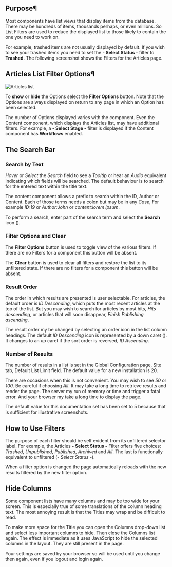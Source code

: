 <!-- Filename: Help6.x:List_Filters / Display title: List Filters -->

## Purpose¶

Most components have list views that display items from the database. There
may be hundreds of items, thousands perhaps, or even millions. So List Filters
are used to reduce the displayed list to those likely to contain the one you
need to work on.

For example, trashed items are not usually displayed by default. If you wish
to see your trashed items you need to set the **- Select Status -** filter to
**Trashed**. The following screenshot shows the Filters for the Articles page.

## Articles List Filter Options¶

![Articles list](../../../en/images/common-elements/articles-list-filter-options.png)

To **show** or **hide** the Options select the **Filter Options** button. Note
that the Options are always displayed on return to any page in which an Option
has been selected.

The number of Options displayed varies with the component. Even the Content
component, which displays the Articles list, may have additional filters. For
example, a **- Select Stage -** filter is displayed if the Content component
has **Workflows** enabled.

## The Search Bar

### Search by Text

*Hover* or *Select* the *Search* field to see a *Tooltip* or hear an *Audio*
equivalent indicating which fields will be searched. The default behaviour
is to search for the entered text within the title text.

The content component allows a prefix to search within the ID, Author or
Content. Each of those terms needs a colon but may be in any *Case*, For
example *ID:19* or *Author:John* or *content:lorem ipsum*.

To perform a search, enter part of the search term and select the **Search**
icon (<span class="filter-search-bar__button-icon icon-search" aria-hidden="true"></span>).

### Filter Options and Clear

The **Filter Options** button is used to toggle view of the various filters. If
there are no Filters for a component this button will be absent.

The **Clear** button is used to clear all filters and restore the list to its
unfiltered state. If there are no filters for a component this button will be
absent.

### Result Order

The order in which results are presented is user selectable. For articles, the
default order is *ID Descending*, which puts the most recent articles at the
top of the list. But you may wish to search for articles by most hits,
*Hits descending*, or articles that will soon disappear,
*Finish Publishing ascending*.

The result order my be changed by selecting an order icon in the list
column headings. The default *ID Descending* icon is represented by a
down caret (<span class="ms-1 icon-caret-down" aria-hidden="true"></span>).
It changes to an up caret if the sort order is reversed, *ID Ascending*.

### Number of Results

The number of results in a list is set in the Global Configuration page, Site
tab, Default List Limit field. The default value for a new installation is 20.

There are occasions when this is not convenient. You may wish to see *50* or
*100*. Be careful if choosing *All*. It may take a long time to retrieve
results and render the page. The server my run of memory or time and trigger
a fatal error. And your browser my take a long time to display the page.

The default value for this documentation set has been set to 5 because that is
sufficient for illustrative screenshots.

## How to Use Filters

The purpose of each filter should be self evident from its unfiltered selector
label. For example, the Articles **- Select Status -** Filter offers five
choices: *Trashed*, *Unpublished*, *Published*, *Archived* and *All*. The last
is functionally equivalent to unfiltered (*- Select Status -*).

When a filter option is changed the page automatically reloads with the new
results filtered by the new filter option.

## Hide Columns

Some component lists have many columns and may be too wide for your screen. This
is especially true of some translations of the column heading text. The most
annoying result is that the Titles may wrap and be difficult to read.

To make more space for the Title you can open the Columns drop-down list and
select less important columns to hide. Then close the Columns list again. The
effect is immediate as it uses JavaScript to hide the selected columns in the
layout. They are still present in the page.

Your settings are saved by your browser so will be used until you change then
again, even if you logout and login again.
